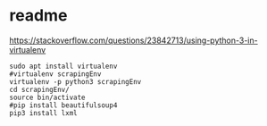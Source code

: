 # readme

https://stackoverflow.com/questions/23842713/using-python-3-in-virtualenv  

```commands
sudo apt install virtualenv
#virtualenv scrapingEnv
virtualenv -p python3 scrapingEnv
cd scrapingEnv/
source bin/activate
#pip install beautifulsoup4
pip3 install lxml
```